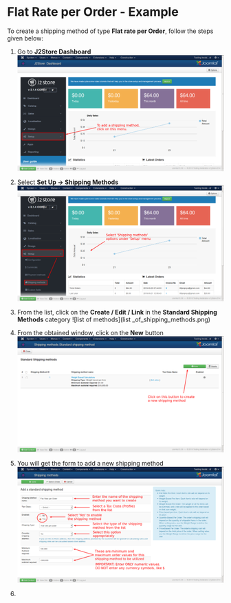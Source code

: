 # Flat Rate per Order - Example

To create a shipping method of type **Flat rate per Order**, follow the steps given below:

1. Go to **J2Store Dashboard**
![Dashboard](flat_rate_per_order_dashboard.png)

2. Select **Set Up -> Shipping Methods**
![Shipping Methods](flat_rate_per_order_dashboard_setup.png)

3. From the list, click on the **Create / Edit / Link** in the **Standard Shipping Methods** category
![list of methods](list _of_shipping_methods.png)

4. From the obtained window, click on the **New** button
![create new](std_ship_methods_create.png)

5. You will get the form to add a new shipping method
![details](std_ship_method_details.png)
6. 